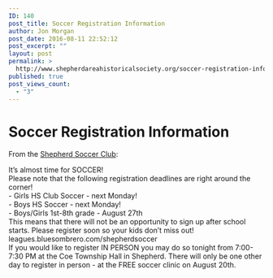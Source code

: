 ```yaml
---
ID: 140
post_title: Soccer Registration Information
author: Jon Morgan
post_date: 2016-08-11 22:52:12
post_excerpt: ""
layout: post
permalink: >
  http://www.shepherdareahistoricalsociety.org/soccer-registration-information/
published: true
post_views_count:
  - "3"
---
```

<h1 class="c2 c4">Soccer Registration Information</h1><p>From the <a class="c1" href="https://www.google.com/url?q=https://www.facebook.com/shepherdsoccerclub/posts/1337949992899652&amp;sa=D&amp;ust=1470959532118000&amp;usg=AFQjCNEQ1M0hiIj3zIAndHp8OK2adb8nSg">Shepherd Soccer Club</a>:</p><p>It’s almost time for SOCCER!<br />Please note that the following registration deadlines are right around the corner!<br />- Girls HS Club Soccer - next Monday!<br />- Boys HS Soccer - next Monday!<br />- Boys/Girls 1st-8th grade - August 27th<br />This means that there will not be an opportunity to sign up after school starts. Please register soon so your kids don’t miss out!<br />leagues.bluesombrero.com/shepherdsoccer<br />If you would like to register IN PERSON you may do so tonight from 7:00-7:30 PM at the Coe Township Hall in Shepherd. There will only be one other day to register in person - at the FREE soccer clinic on August 20th.</p>